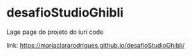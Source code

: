 # desafioStudioGhibli
Lage page do projeto do iuri code

link: https://mariaclararodrigues.github.io/desafioStudioGhibli/
